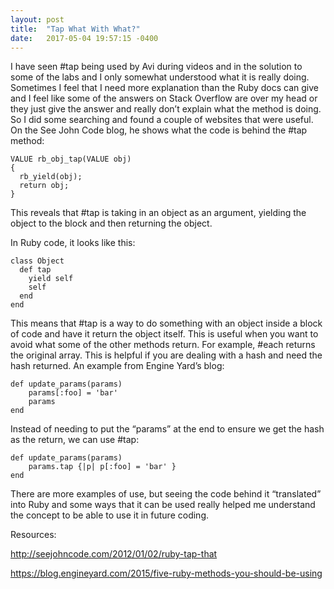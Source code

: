 ```yaml
---
layout: post
title:  "Tap What With What?"
date:   2017-05-04 19:57:15 -0400
---
```



I have seen #tap being used by Avi during videos and in the solution to some of the labs and I only somewhat understood what it is really doing. Sometimes I feel that I need more explanation than the Ruby docs can give and I feel like some of the answers on Stack Overflow are over my head or they just give the answer and really don’t explain what the method is doing. So I did some searching and found a couple of websites that were useful. On the See John Code blog, he shows what the code is behind the #tap method:

```
VALUE rb_obj_tap(VALUE obj)
{
  rb_yield(obj);
  return obj;
}
```

This reveals that #tap is taking in an object as an argument, yielding the object to the block and then returning the object.

In Ruby code, it looks like this:

```
class Object
  def tap
    yield self
    self
  end
end
```

This means that #tap is a way to do something with an object inside a block of code and have it return the object itself. This is useful when you want to avoid what some of the other methods return. For example, #each returns the original array. This is helpful if you are dealing with a hash and need the hash returned. An example from Engine Yard’s blog:

```
def update_params(params) 
	params[:foo] = 'bar' 
	params 
end
```

Instead of needing to put the “params” at the end to ensure we get the hash as the return, we can use #tap:

```
def update_params(params) 
	params.tap {|p| p[:foo] = 'bar' } 
end
```

There are more examples of use, but seeing the code behind it “translated” into Ruby and some ways that it can be used really helped me understand the concept to be able to use it in future coding.


Resources:

http://seejohncode.com/2012/01/02/ruby-tap-that

https://blog.engineyard.com/2015/five-ruby-methods-you-should-be-using

